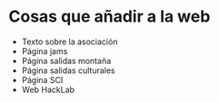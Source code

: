 # Cosas que añadir a la web
- Texto sobre la asociación
- Página jams
- Página salidas montaña
- Página salidas culturales
- Página SCI
- Web HackLab

